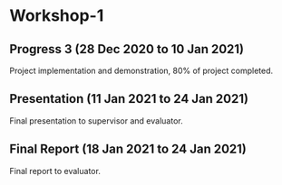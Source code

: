 # Workshop-1

Progress 3 (28 Dec 2020 to 10 Jan 2021)
---------------------------------------------
Project implementation and demonstration, 80% of project completed.

Presentation (11 Jan 2021 to 24 Jan 2021)
-------------------------
Final presentation to supervisor and evaluator.

Final Report (18 Jan 2021 to 24 Jan 2021)
--------------
Final report to evaluator.

